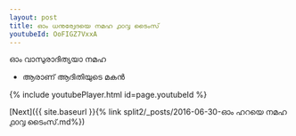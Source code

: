 ```yaml
---
layout: post
title: ഓം ധനുര്വേദയെ നമഹ ൧൦൮ ടൈംസ്
youtubeId: OoFIGZ7VxxA
---
```

 
 
 ഓം വാസുരാദിത്യയാ നമഹ 
 
 -  ആരാണ് ആദിതിയുടെ മകൻ 
 
  
 
  
 
 
 
 
 
 


{% include youtubePlayer.html id=page.youtubeId %}
 
[Next]({{ site.baseurl }}{% link  split2/_posts/2016-06-30-ഓം ഹറയെ നമഹ ൧൦൮ ടൈംസ്.md%})
 
